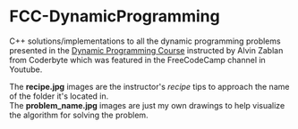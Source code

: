# FCC-DynamicProgramming
C++ solutions/implementations to all the dynamic programming problems presented in the [Dynamic Programming Course](https://www.youtube.com/watch?v=oBt53YbR9Kk&ab_channel=freeCodeCamp.org) instructed by Alvin Zablan from Coderbyte which was featured in the FreeCodeCamp channel in Youtube.<br>

The <b>recipe.jpg</b> images are the instructor's <i>recipe</i> tips to approach the name of the folder it's located in.<br>
The <b>problem_name.jpg</b> images are just my own drawings to help visualize the algorithm for solving the problem.
